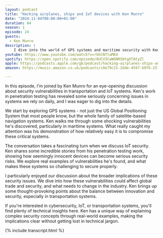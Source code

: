 ```yaml
---
layout: podcast
title: "Hacking airplanes, ships and IoT devices with Ken Munro"
date: "2024-11-04T00:00:00+01:00"
duration: 64
season: 1
episode: 24
guests:
  - Ken Munro
description: |
    I dive into the world of GPS systems and maritime security with Ken Munro, exploring the vulnerabilities in critical infrastructure. We discuss everything from different types of GPS systems to the alarming ease of compromising ships remotely. Ken shares eye-opening insights from his penetration testing experience and the implications for global security.
youtube: https://www.youtube.com/watch?v=rkhCN7taMK4
spotify: https://open.spotify.com/episode/6UCV3CwWGNRSHtgXTAtyZl
apple: https://podcasts.apple.com/gb/podcast/hacking-airplanes-ships-and-iot-devices-with-ken-munro/id1722663295?i=1000677273225
amazon: https://music.amazon.co.uk/podcasts/c8e79c21-2dde-4597-b9fb-257ecbc2bf29/episodes/9d594c19-d757-452b-8f80-ec48d40c9212/nerding-out-with-viktor-hacking-airplanes-ships-and-iot-devices-with-ken-munro

---
```


In this episode, I'm joined by Ken Munro for an eye-opening discussion about security vulnerabilities in transportation and IoT systems. Ken's work in penetration testing has revealed some seriously concerning issues in systems we rely on daily, and I was eager to dig into the details.

We start by exploring GPS systems - not just the US Global Positioning System that most people know, but the whole family of satellite-based navigation systems. Ken walks me through some shocking vulnerabilities he's discovered, particularly in maritime systems. What really caught my attention was his demonstration of how relatively easy it is to compromise these critical systems.

The conversation takes a fascinating turn when we discuss IoT security. Ken shares some incredible stories from his penetration testing work, showing how seemingly innocent devices can become serious security risks. We explore real examples of vulnerabilities he's found, and what makes these systems so challenging to secure properly.

I particularly enjoyed our discussion about the broader implications of these security issues. We dive into how these vulnerabilities could affect global trade and security, and what needs to change in the industry. Ken brings up some thought-provoking points about the balance between innovation and security, especially in transportation systems.

If you're interested in cybersecurity, IoT, or transportation systems, you'll find plenty of technical insights here. Ken has a unique way of explaining complex security concepts through real-world examples, making the implications clear without getting lost in technical jargon.

{% include transcript.html %}
